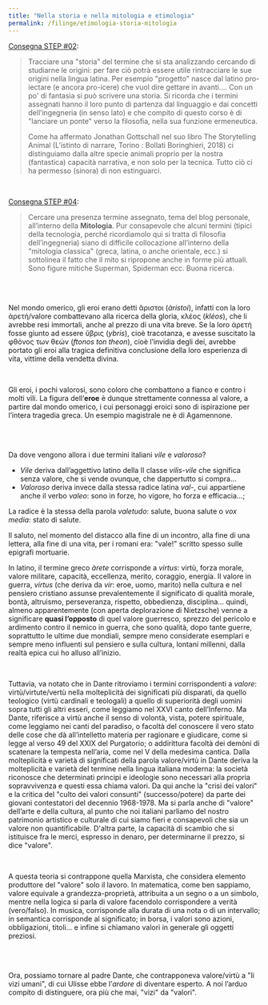 ```yaml
---
title: "Nella storia e nella mitologia e etimologia"
permalink: /filinge/etimologia-storia-mitologia
---
```

[Consegna STEP #02](https://filinge.blogspot.com/2020/03/step-02.html):

> Tracciare una "storia" del termine che si sta analizzando cercando di studiarne le origini: per fare ciò potrà essere utile rintracciare le sue origini nella lingua latina.
Per esempio "progetto" nasce dal latino pro-iectare (e ancora pro-icere) che vuol dire gettare in avanti.... Con un po' di fantasia si può scrivere una storia. Si ricorda che i termini assegnati hanno il loro punto di partenza dal linguaggio e dai concetti dell’ingegneria (in senso lato) e che compito di questo corso è di "lanciare un ponte" verso la filosofia, nella sua funzione ermeneutica.
>
> Come ha affermato Jonathan Gottschall nel suo libro The Storytelling Animal (L’istinto di narrare, Torino : Bollati Boringhieri, 2018) ci distinguiamo dalla altre specie animali proprio per la nostra (fantastica) capacità narrativa, e non solo per la tecnica. Tutto ciò ci ha permesso (sinora) di non estinguarci.

<br>

[Consegna STEP #04](https://filinge.blogspot.com/2020/03/step-04.html):

> Cercare una presenza termine assegnato, tema del blog personale, all’interno della **Mitologia**. Pur consapevole che alcuni termini (tipici della tecnologia, perché ricordiamolo qui si tratta di filosofia dell’ingegneria) siano di difficile collocazione all’interno della "mitologia classica" (greca, latina, o anche orientale, ecc.) si sottolinea il fatto che il mito si ripropone anche in forme più attuali. Sono figure mitiche Superman, Spiderman ecc. Buona ricerca. 

<br>
<br>

Nel mondo omerico, gli eroi erano detti ἄριστοι (_àristoi_), infatti con la loro ἀρετή/valore combattevano alla ricerca della gloria, κλέος (_kléos_), che li avrebbe resi immortali, anche al prezzo di una vita breve. Se la loro ἀρετή fosse giunto ad essere ὕβρις (_ybris_), cioè tracotanza, e avesse suscitato la φθόνος των θεών (_ftonos ton theon_), cioè l’invidia degli dei, avrebbe portato gli eroi alla tragica definitiva conclusione della loro esperienza di vita, vittime della vendetta divina.

<br>

Gli eroi, i pochi valorosi, sono coloro che combattono a fianco e contro i molti vili. La figura dell’**eroe** è dunque strettamente connessa al valore, a partire dal mondo omerico, i cui personaggi eroici sono di ispirazione per l’intera tragedia greca. Un esempio magistrale ne è di Agamennone.

<br>
<br>

Da dove vengono allora i due termini italiani _vile_ e _valoroso_?

- _Vile_ deriva dall’aggettivo latino della II classe _vilis_-_vile_ che significa senza valore, che si vende ovunque, che dappertutto si compra...
- _Valoroso_ deriva invece dalla stessa radice latina _val-_, cui appartiene anche il verbo _valeo_: sono in forze, ho vigore, ho forza e efficacia...;

La radice è la stessa della parola _valetudo_: salute, buona salute o _vox media_: stato di salute.

Il saluto, nel momento del distacco alla fine di un incontro, alla fine di una lettera, alla fine di una vita, per i romani era: "vale!" scritto spesso sulle epigrafi mortuarie.

In latino, il termine greco _àrete_ corrisponde a _virtus_: virtù, forza morale, valore militare, capacità, eccellenza, merito, coraggio, energia. Il valore in guerra, _virtus_ (che deriva da _vir_: eroe, uomo, marito) nella cultura e nel pensiero cristiano assunse prevalentemente il significato di qualità morale, bontà, altruismo, perseveranza, rispetto, obbedienza, disciplina... quindi, almeno apparentemente (con aperta deplorazione di Nietzsche) venne a significare **quasi l’opposto** di quel valore guerresco, sprezzo del pericolo e ardimento contro il nemico in guerra, che sono qualità, dopo tante guerre, soprattutto le ultime due mondiali, sempre meno considerate esemplari e sempre meno influenti sul pensiero e sulla cultura, lontani millenni, dalla realtà epica cui ho alluso all’inizio.

<br>

Tuttavia, va notato che in Dante ritroviamo i termini corrispondenti a _valore_: virtù/virtute/vertù nella molteplicità dei significati più disparati, da quello teologico (virtù cardinali e teologali) a quello di superiorità degli uomini sopra tutti gli altri esseri, come leggiamo nel XXVI canto dell’Inferno. Ma Dante, riferisce a virtù anche il senso di volontà, vista, potere spirituale, come leggiamo nei canti del paradiso, o facoltà del conoscere il vero stato delle cose che dà all’intelletto materia per ragionare e giudicare, come si legge al verso 49 del XXIX del Purgatorio; o addirittura facoltà dei demòni di scatenare la tempesta nell’aria, come nel V della medesima cantica. Dalla molteplicità e varietà di significati della parola valore/virtù in Dante deriva la molteplicità e varietà del termine nella lingua italiana moderna: la società riconosce che determinati principi e ideologie sono necessari alla propria sopravvivenza e questi essa chiama valori. Da qui anche la "crisi dei valori" e la critica del "culto dei valori consunti" (successo/potere) da parte dei giovani contestatori del decennio 1968-1978. Ma si parla anche di "valore" dell’arte e della cultura, al punto che noi italiani parliamo del nostro patrimonio artistico e culturale di cui siamo fieri e consapevoli che sia un valore non quantificabile. D'altra parte, la capacità di scambio che si istituisce fra le merci, espresso in denaro, per determinarne il prezzo, si dice "valore".

<br>

A questa teoria si contrappone quella Marxista, che considera elemento produttore del "valore" solo il lavoro. In matematica, come ben sappiamo, valore equivale a grandezza-proprietà, attribuita a un segno o a un simbolo, mentre nella logica si parla di valore facendolo corrispondere a verità (vero/falso). In musica, corrisponde alla durata di una nota o di un intervallo; in semantica corrisponde al significato; in borsa, i valori sono azioni, obbligazioni, titoli... e infine si chiamano valori in generale gli oggetti preziosi.

<br>
<br>

Ora, possiamo tornare al padre Dante, che contrapponeva valore/virtù a "li vizi umani", di cui Ulisse ebbe l’_ardore_ di diventare esperto. A noi l’arduo compito di distinguere, ora più che mai, "vizi" da "valori".
